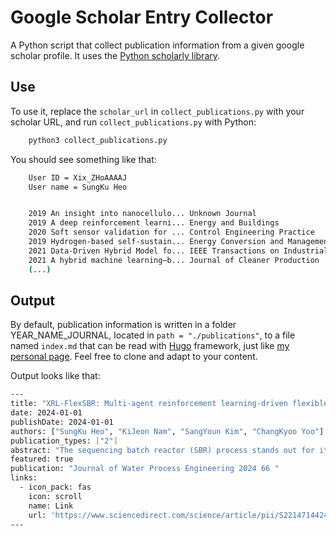 # Google Scholar Entry Collector

A Python script that collect publication information from a given google scholar
profile. It uses the [Python scholarly library](https://pypi.org/project/scholarly/).

## Use

To use it, replace the `scholar_url` in `collect_publications.py` with your
scholar URL, and run `collect_publications.py` with Python:

```bash
    python3 collect_publications.py
```

You should see something like that:

```bash
    User ID = Xix_ZHoAAAAJ
    User name = SungKu Heo


    2019 An insight into nanocellulo... Unknown Journal
    2019 A deep reinforcement learni... Energy and Buildings
    2020 Soft sensor validation for ... Control Engineering Practice
    2019 Hydrogen-based self-sustain... Energy Conversion and Management
    2021 Data-Driven Hybrid Model fo... IEEE Transactions on Industrial Informatics
    2021 A hybrid machine learning–b... Journal of Cleaner Production
    (...)
```

## Output

By default, publication information is written in a folder YEAR_NAME_JOURNAL,
located in `path = "./publications"`, to a file named `index.md` that can be read
with [Hugo](https://gohugo.io/) framework, just
like [my personal page](https://simongravelle.github.io). Feel free to clone and
adapt to your content.

Output looks like that:
```bash
---
title: "XRL-FlexSBR: Multi-agent reinforcement learning-driven flexible SBR control with explainable performance guarantee under diverse influent conditions"
date: 2024-01-01
publishDate: 2024-01-01
authors: ["SungKu Heo", "KiJeon Nam", "SangYoun Kim", "ChangKyoo Yoo"]
publication_types: ["2"]
abstract: "The sequencing batch reactor (SBR) process stands out for its small footprint and operational flexibility. However, the SBR process is highly nonlinear and subject to influent disturbances. In this study, we suggested an explainable multi-agent reinforcement learning (XRL) approach coupled with multi-agent reinforcement learning (MARL) and explainable AI (XAI); then, an XRL-driven flexible SBR control (XRL-FlexSBR) system was developed to conduct multivariate control the SBR process autonomously. Influent big datasets including biochemical oxygen demand (BOD) and total nitrogen (TN) were collected from the wastewater treatment plants (WWTPs) of South Korea. Then, the Gaussian mixture model was utilized to cluster the diverse influent conditions and the SBR mechanistic model was developed. A game abstraction method based on a two-stage attention network (G2ANET), one of MARL algorithms, was …"
featured: true
publication: "Journal of Water Process Engineering 2024 66 "
links:
  - icon_pack: fas
    icon: scroll
    name: Link
    url: 'https://www.sciencedirect.com/science/article/pii/S2214714424012236'
---
```